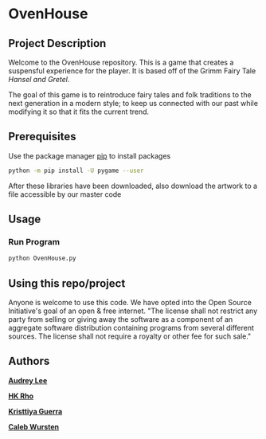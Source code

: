
# OvenHouse

## Project Description 

Welcome to the OvenHouse repository. This is a game that creates a suspensful experience for the player. It is based off of the Grimm Fairy Tale *Hansel and Gretel*.

The goal of this game is to reintroduce fairy tales and folk traditions to the next generation in a modern style; to keep us connected with our past while modifying it so that it fits the current trend.

## Prerequisites

Use the package manager [pip](https://pip.pypa.io/en/stable/) to install packages

```bash
python -m pip install -U pygame --user
```
After these libraries have been downloaded, also download the artwork to a file accessible by our master code

## Usage
### Run Program 
```bash
python OvenHouse.py 
```

## Using this repo/project

Anyone is welcome to use this code. We have opted into the Open Source Initiative's goal of an open & free internet. 
"The license shall not restrict any party from selling or giving away the software as a component of an aggregate software distribution containing programs from several different sources. The license shall not require a royalty or other fee for such sale."


## Authors
[**Audrey Lee**](https://github.com/Audrey-Lee88)

[**HK Rho**](https://github.com/hkRho)

[**Kristtiya Guerra**](https://github.com/Kristtiya)

[**Caleb Wursten**](https://github.com/calebwursten)
